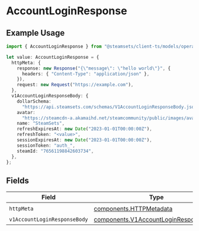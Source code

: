 # AccountLoginResponse

## Example Usage

```typescript
import { AccountLoginResponse } from "@steamsets/client-ts/models/operations";

let value: AccountLoginResponse = {
  httpMeta: {
    response: new Response("{\"message\": \"hello world\"}", {
      headers: { "Content-Type": "application/json" },
    }),
    request: new Request("https://example.com"),
  },
  v1AccountLoginResponseBody: {
    dollarSchema:
      "https://api.steamsets.com/schemas/V1AccountLoginResponseBody.json",
    avatar:
      "https://steamcdn-a.akamaihd.net/steamcommunity/public/images/avatars/f1/f1a1d2c3d0c9d1e1f2f3f4f5f6f7f8f9.jpg",
    name: "SteamSets",
    refreshExpiresAt: new Date("2023-01-01T00:00:00Z"),
    refreshToken: "<value>",
    sessionExpiresAt: new Date("2023-01-01T00:00:00Z"),
    sessionToken: "auth_",
    steamId: "76561198842603734",
  },
};
```

## Fields

| Field                                                                                          | Type                                                                                           | Required                                                                                       | Description                                                                                    |
| ---------------------------------------------------------------------------------------------- | ---------------------------------------------------------------------------------------------- | ---------------------------------------------------------------------------------------------- | ---------------------------------------------------------------------------------------------- |
| `httpMeta`                                                                                     | [components.HTTPMetadata](../../models/components/httpmetadata.md)                             | :heavy_check_mark:                                                                             | N/A                                                                                            |
| `v1AccountLoginResponseBody`                                                                   | [components.V1AccountLoginResponseBody](../../models/components/v1accountloginresponsebody.md) | :heavy_minus_sign:                                                                             | OK                                                                                             |